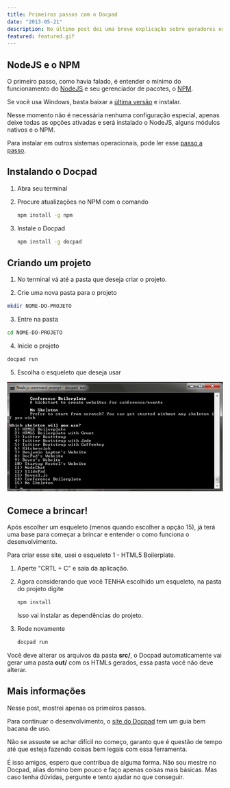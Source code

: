 ```yaml
---
title: Primeiros passos com o Docpad
date: "2013-05-21"
description: No último post dei uma breve explicação sobre geradores estáticos. Algumas pessoas me pediram para fazer um tutorial básico do Docpad.
featured: featured.gif
---
```


## NodeJS e o NPM

O primeiro passo, como havia falado, é entender o mínimo do funcionamento do [NodeJS](http://nodejs.org) e seu gerenciador de pacotes, o [NPM](https://npmjs.org).

Se você usa Windows, basta baixar a [última versão](http://nodejs.org/#download) e instalar.

Nesse momento não é necessária nenhuma configuração especial, apenas deixe todas as opções ativadas e será instalado o NodeJS, alguns módulos nativos e o NPM.

Para instalar em outros sistemas operacionais, pode ler esse [passo a passo](http://bevry.me/learn/node-install).

## Instalando o Docpad

1. Abra seu terminal

2. Procure atualizações no NPM com o comando

    ````bash
    npm install -g npm
    ````

3. Instale o Docpad

    ````bash
    npm install -g docpad
    ````

## Criando um projeto

1. No terminal vá até a pasta que deseja criar o projeto.

2. Crie uma nova pasta para o projeto

````bash
mkdir NOME-DO-PROJETO
````

3. Entre na pasta

````bash
cd NOME-DO-PROJETO
````

4. Inicie o projeto

````bash
docpad run
````

5. Escolha o esqueleto que deseja usar

![Docpad](docpad.png)

## Comece a brincar!

Após escolher um esqueleto (menos quando escolher a opção 15), já terá uma base para começar a brincar e entender o como funciona o desenvolvimento.

Para criar esse site, usei o esqueleto 1 - HTML5 Boilerplate.

1. Aperte "CRTL + C" e saia da aplicação.

2. Agora considerando que você TENHA escolhido um esqueleto, na pasta do projeto digite

    ````bash
    npm install
    ````

    Isso vai instalar as dependências do projeto.

3. Rode novamente

    ````bash
    docpad run
    ````

Você deve alterar os arquivos da pasta **src/**, o Docpad automaticamente vai gerar uma pasta **out/** com os HTMLs gerados, essa pasta você não deve alterar.

## Mais informações

Nesse post, mostrei apenas os primeiros passos.

Para continuar o desenvolvimento, o [site do Docpad](http://docpad.org) tem um guia bem bacana de uso.

Não se assuste se achar difícil no começo, garanto que é questão de tempo até que esteja fazendo coisas bem legais com essa ferramenta.

É isso amigos, espero que contribua de alguma forma. Não sou mestre no Docpad, alias domino bem pouco e faço apenas coisas mais básicas. Mas caso tenha dúvidas, pergunte e tento ajudar no que conseguir.
